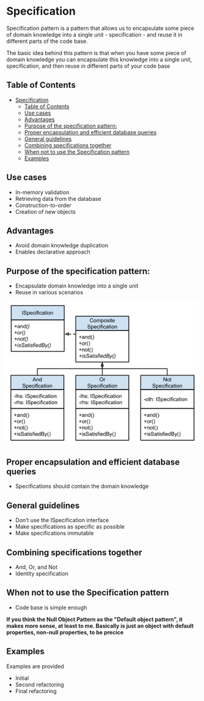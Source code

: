 # Specification
Specification pattern is a pattern that allows us to encapsulate some piece of domain knowledge into a single unit - specification - and reuse it in different parts of the code base.


The basic idea behind this pattern is that when you have some piece of domain knowledge you can encapsulate this knowledge into a single unit, specification, and then reuse in different parts of your code base

## Table of Contents
- [Specification](#specification)
  - [Table of Contents](#table-of-contents)
  - [Use cases](#use-cases)
  - [Advantages](#advantages)
  - [Purpose of the specification pattern:](#purpose-of-the-specification-pattern)
  - [Proper encapsulation and efficient database queries](#proper-encapsulation-and-efficient-database-queries)
  - [General guidelines](#general-guidelines)
  - [Combining specifications together](#combining-specifications-together)
  - [When not to use the Specification pattern](#when-not-to-use-the-specification-pattern)
  - [Examples](#examples)


## Use cases

- In-memory validation
- Retrieving data from the database
- Construction-to-order
- Creation of new objects

## Advantages

- Avoid domain knowledge duplication
- Enables declarative approach


## Purpose of the specification pattern:
- Encapsulate domain knowledge into a single unit
- Reuse in various scenarios

![Uml Diagram](/Behavioral/Specification/assets/uml.png)


## Proper encapsulation and efficient database queries
- Specifications should contain the domain
knowledge

## General guidelines
- Don’t use the ISpecification interface
- Make specifications as specific as possible
- Make specifications immutable

## Combining specifications together
- And, Or, and Not
- Identity specification

## When not to use the Specification pattern
- Code base is simple enough


**If you think the Null Object Pattern as the "Default object pattern", it makes more sense, at least to me. Basically is just an object with default properties, non-null properties, to be precice**

## Examples

Examples are provided

- Initial
- Second refactoring
- Final refactoring
